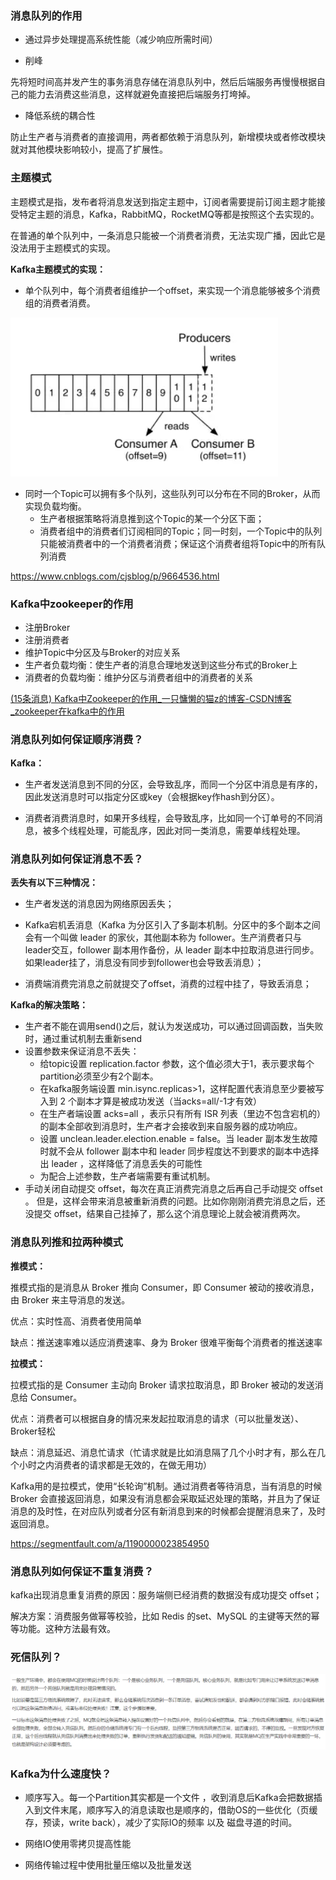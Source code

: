 ### 消息队列的作用

- 通过异步处理提高系统性能（减少响应所需时间）

- 削峰

先将短时间高并发产生的事务消息存储在消息队列中，然后后端服务再慢慢根据自己的能力去消费这些消息，这样就避免直接把后端服务打垮掉。

- 降低系统的耦合性

防止生产者与消费者的直接调用，两者都依赖于消息队列，新增模块或者修改模块就对其他模块影响较小，提高了扩展性。



### 主题模式

主题模式是指，发布者将消息发送到指定主题中，订阅者需要提前订阅主题才能接受特定主题的消息，Kafka，RabbitMQ，RocketMQ等都是按照这个去实现的。

在普通的单个队列中，一条消息只能被一个消费者消费，无法实现广播，因此它是没法用于主题模式的实现。

**Kafka主题模式的实现：**

- 单个队列中，每个消费者组维护一个offset，来实现一个消息能够被多个消费组的消费者消费。


![image-20221105011425833](%E7%94%A8%E5%88%B0%E7%9A%84%E5%9B%BE%E7%89%87/image-20221105011425833.png)

- 同时一个Topic可以拥有多个队列，这些队列可以分布在不同的Broker，从而实现负载均衡。
  - 生产者根据策略将消息推到这个Topic的某一个分区下面；
  - 消费者组中的消费者们订阅相同的Topic；同一时刻，一个Topic中的队列只能被消费者中的一个消费者消费；保证这个消费者组将Topic中的所有队列消费

https://www.cnblogs.com/cjsblog/p/9664536.html



### Kafka中zookeeper的作用

- 注册Broker
- 注册消费者
- 维护Topic中分区及与Broker的对应关系
- 生产者负载均衡：使生产者的消息合理地发送到这些分布式的Broker上
- 消费者的负载均衡：维护分区与消费者组中的消费者的关系

[(15条消息) Kafka中Zookeeper的作用_一只慵懒的猫z的博客-CSDN博客_zookeeper在kafka中的作用](https://blog.csdn.net/peng_2297731313/article/details/124099789)





### 消息队列如何保证顺序消费？

**Kafka：**

- 生产者发送消息到不同的分区，会导致乱序，而同一个分区中消息是有序的，因此发送消息时可以指定分区或key（会根据key作hash到分区）。

- 消费者消费消息时，如果开多线程，会导致乱序，比如同一个订单号的不同消息，被多个线程处理，可能乱序，因此对同一类消息，需要单线程处理。



### 消息队列如何保证消息不丢？

**丢失有以下三种情况：**

- 生产者发送的消息因为网络原因丢失；

- Kafka宕机丢消息（Kafka 为分区引入了多副本机制。分区中的多个副本之间会有一个叫做 leader 的家伙，其他副本称为 follower。生产消费者只与leader交互，follower 副本用作备份，从 leader 副本中拉取消息进行同步。如果leader挂了，消息没有同步到follower也会导致丢消息）；

- 消费端消费完消息之前就提交了offset，消费的过程中挂了，导致丢消息；

**Kafka的解决策略：**

- 生产者不能在调用send()之后，就认为发送成功，可以通过回调函数，当失败时，通过重试机制去重新send
- 设置参数来保证消息不丢失：
  - 给topic设置 replication.factor 参数，这个值必须大于1，表示要求每个partition必须至少有2个副本。
  - 在kafka服务端设置 min.isync.replicas>1，这样配置代表消息至少要被写入到 2 个副本才算是被成功发送（当acks=all/-1才有效）
  - 在生产者端设置 acks=all ，表示只有所有 ISR 列表（里边不包含宕机的）的副本全部收到消息时，生产者才会接收到来自服务器的成功响应。
  - 设置 unclean.leader.election.enable = false。当 leader 副本发生故障时就不会从 follower 副本中和 leader 同步程度达不到要求的副本中选择出 leader ，这样降低了消息丢失的可能性
  - 为配合上述参数，生产者端需要有重试机制。
- 手动关闭自动提交 offset，每次在真正消费完消息之后再自己手动提交 offset 。 但是，这样会带来消息被重新消费的问题。比如你刚刚消费完消息之后，还没提交 offset，结果自己挂掉了，那么这个消息理论上就会被消费两次。



### 消息队列推和拉两种模式

**推模式：**

推模式指的是消息从 Broker 推向 Consumer，即 Consumer 被动的接收消息，由 Broker 来主导消息的发送。

优点：实时性高、消费者使用简单

缺点：推送速率难以适应消费速率、身为 Broker 很难平衡每个消费者的推送速率

**拉模式：**

拉模式指的是 Consumer 主动向 Broker 请求拉取消息，即 Broker 被动的发送消息给 Consumer。

优点：消费者可以根据自身的情况来发起拉取消息的请求（可以批量发送）、Broker轻松

缺点：消息延迟、消息忙请求（忙请求就是比如消息隔了几个小时才有，那么在几个小时之内消费者的请求都是无效的，在做无用功）



Kafka用的是拉模式，使用“长轮询”机制。通过消费者等待消息，当有消息的时候 Broker 会直接返回消息，如果没有消息都会采取延迟处理的策略，并且为了保证消息的及时性，在对应队列或者分区有新消息到来的时候都会提醒消息来了，及时返回消息。

https://segmentfault.com/a/1190000023854950



### 消息队列如何保证不重复消费？

kafka出现消息重复消费的原因：服务端侧已经消费的数据没有成功提交 offset；

解决方案：消费服务做幂等校验，比如 Redis 的set、MySQL 的主键等天然的幂等功能。这种方法最有效。



### 死信队列？

![image-20221105155946298](%E7%94%A8%E5%88%B0%E7%9A%84%E5%9B%BE%E7%89%87/image-20221105155946298.png)



### Kafka为什么速度快？

- 顺序写入。每一个Partition其实都是一个文件 ，收到消息后Kafka会把数据插入到文件末尾，顺序写入的消息读取也是顺序的，借助OS的一些优化（页缓存，预读，write back），减少了实际IO的频率 以及 磁盘寻道的时间。

- 网络IO使用零拷贝提高性能
- 网络传输过程中使用批量压缩以及批量发送